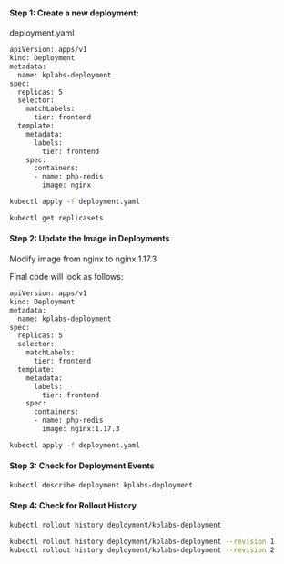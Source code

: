#### Step 1: Create a new deployment:

deployment.yaml

```sh
apiVersion: apps/v1
kind: Deployment
metadata:
  name: kplabs-deployment
spec:
  replicas: 5
  selector:
    matchLabels:
      tier: frontend
  template:
    metadata:
      labels:
        tier: frontend
    spec:
      containers:
      - name: php-redis
        image: nginx
```
```sh
kubectl apply -f deployment.yaml
```
```sh
kubectl get replicasets
```

#### Step 2: Update the Image in Deployments

Modify image from nginx to nginx:1.17.3

Final code will look as follows:

```sh
apiVersion: apps/v1
kind: Deployment
metadata:
  name: kplabs-deployment
spec:
  replicas: 5
  selector:
    matchLabels:
      tier: frontend
  template:
    metadata:
      labels:
        tier: frontend
    spec:
      containers:
      - name: php-redis
        image: nginx:1.17.3
```
```sh
kubectl apply -f deployment.yaml
```

#### Step 3: Check for Deployment Events
```sh
kubectl describe deployment kplabs-deployment
```

#### Step 4: Check for Rollout History
```sh
kubectl rollout history deployment/kplabs-deployment

kubectl rollout history deployment/kplabs-deployment --revision 1
kubectl rollout history deployment/kplabs-deployment --revision 2
```
